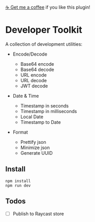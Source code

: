 [:coffee: Get me a coffee](https://www.buymeacoffee.com/yutaodou) if you like this plugin!

# Developer Toolkit

A collection of development utilities:

- Encode/Decode

  - Base64 encode
  - Base64 decode
  - URL encode
  - URL decode
  - JWT decode

- Date & Time

  - Timestamp in seconds
  - Timestamp in milliseconds
  - Local Date
  - Timestamp to Date

- Format
  - Prettify json
  - Minimize json
  - Generate UUID

## Install

```
npm install
npm run dev
```

## Todos

- [ ] Publish to Raycast store
